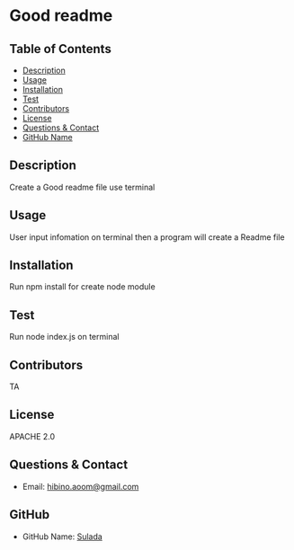
# Good readme
## Table of Contents
* [Description](#description)
* [Usage](#usage)
* [Installation](#installation)
* [Test](#test)
* [Contributors](#contributors)
* [License](#license)
* [Questions & Contact](#contact)
* [GitHub Name](#GitHub) 

## Description
Create a Good readme file use terminal
## Usage 
User input infomation on terminal then a program will create a Readme file
## Installation 
Run npm install for create node module
## Test
Run node index.js on terminal
## Contributors
TA
## License
APACHE 2.0
## Questions & Contact
- Email: [hibino.aoom@gmail.com](mailto:hibino.aoom@gmail.com)
## GitHub
- GitHub Name: [Sulada](https://github.com/Sulada)
